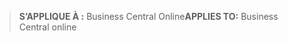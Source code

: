 > <span data-ttu-id="e2c7a-101">**S’APPLIQUE À :** Business Central Online</span><span class="sxs-lookup"><span data-stu-id="e2c7a-101">**APPLIES TO:** Business Central online</span></span>